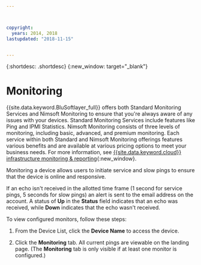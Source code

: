 ```yaml
---



copyright:
  years: 2014, 2018
lastupdated: "2018-11-15"


---
```


{:shortdesc: .shortdesc}
{:new_window: target="_blank"}

# Monitoring
{{site.data.keyword.BluSoftlayer_full}} offers both Standard Monitoring Services and Nimsoft Monitoring to ensure that you're always aware of any issues with your devices. Standard Monitoring Services include features like Ping and IPMI Statistics. Nimsoft Monitoring consists of three levels of monitoring, including basic, advanced, and premium monitoring. Each service within both Standard and Nimsoft Monitoring offerings features various benefits and are available at various pricing options to meet your business needs. For more information, see  [{{site.data.keyword.cloud}} infrastructure monitoring & reporting](https://www.ibm.com/cloud/infrastructure/monitoring){:new_window}.

Monitoring a device allows users to initiate service and slow pings to ensure that the device is online and responsive.

If an echo isn't received in the allotted time frame (1 second for service pings, 5 seconds for slow pings) an alert is sent to the email
address on the account. A status of **Up** in the **Status** field indicates that an echo was received, while **Down**
indicates that the echo wasn't received. 

To view configured monitors, follow these steps:

1. From the Device List, click the **Device Name** to access the device.

2. Click the **Monitoring** tab. All current pings are viewable on the landing page. (The **Monitoring** tab is only visible if at least one monitor is configured.)
